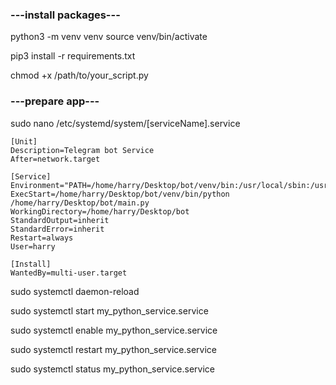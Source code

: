 ### ---install packages---
python3 -m venv venv
source venv/bin/activate

pip3 install -r requirements.txt

chmod +x /path/to/your_script.py

### ---prepare app---
sudo nano /etc/systemd/system/[serviceName].service

```
[Unit]
Description=Telegram bot Service
After=network.target

[Service]
Environment="PATH=/home/harry/Desktop/bot/venv/bin:/usr/local/sbin:/usr/local/bin:/usr/sbin:/usr/bin:/sb>
ExecStart=/home/harry/Desktop/bot/venv/bin/python /home/harry/Desktop/bot/main.py
WorkingDirectory=/home/harry/Desktop/bot
StandardOutput=inherit
StandardError=inherit
Restart=always
User=harry

[Install]
WantedBy=multi-user.target

```
sudo systemctl daemon-reload

sudo systemctl start my_python_service.service

sudo systemctl enable my_python_service.service

sudo systemctl restart my_python_service.service

sudo systemctl status my_python_service.service
